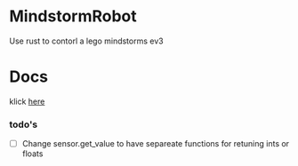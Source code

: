 # MindstormRobot
Use rust to contorl a lego mindstorms ev3

# Docs
klick [here]()

### todo's
- [ ] Change sensor.get_value to have separeate functions for retuning ints or floats
